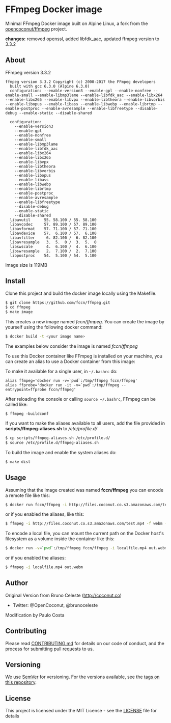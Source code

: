 # FFmpeg Docker image

Minimal FFmpeg Docker image built on Alpine Linux, a fork from the [opencoconut/ffmpeg]( https://github.com/opencoconut/ffmpeg) project.

**changes:** removed openssl, added libfdk_aac, updated ffmpeg version to 3.3.2

## About

FFmpeg version 3.3.2

```
ffmpeg version 3.3.2 Copyright (c) 2000-2017 the FFmpeg developers
  built with gcc 6.3.0 (Alpine 6.3.0)
  configuration: --enable-version3 --enable-gpl --enable-nonfree --enable-small --enable-libmp3lame --enable-libfdk_aac --enable-libx264 --enable-libx265 --enable-libvpx --enable-libtheora --enable-libvorbis --enable-libopus --enable-libass --enable-libwebp --enable-librtmp --enable-postproc --enable-avresample --enable-libfreetype --disable-debug --enable-static --disable-shared

  configuration:
    --enable-version3
    --enable-gpl
    --enable-nonfree
    --enable-small
    --enable-libmp3lame
    --enable-libfdk_aac
    --enable-libx264
    --enable-libx265
    --enable-libvpx
    --enable-libtheora
    --enable-libvorbis
    --enable-libopus
    --enable-libass
    --enable-libwebp
    --enable-librtmp
    --enable-postproc
    --enable-avresample
    --enable-libfreetype
    --disable-debug
    --enable-static
    --disable-shared
  libavutil      55. 58.100 / 55. 58.100
  libavcodec     57. 89.100 / 57. 89.100
  libavformat    57. 71.100 / 57. 71.100
  libavdevice    57.  6.100 / 57.  6.100
  libavfilter     6. 82.100 /  6. 82.100
  libavresample   3.  5.  0 /  3.  5.  0
  libswscale      4.  6.100 /  4.  6.100
  libswresample   2.  7.100 /  2.  7.100
  libpostproc    54.  5.100 / 54.  5.100

```
Image size is 119MB

## Install

Clone this project and build the docker image locally using the Makefile.
```sh
$ git clone https://github.com/fccn/ffmpeg.git
$ cd ffmpeg
$ make image
```

This creates a new image named *fccn/ffmpeg*. You can create the image by yourself using the following docker command:
```sh
$ docker build -t <your image name>

```
The examples below consider the image is named *fccn/ffmpeg*

To use this Docker container like FFmpeg is installed on your machine, you can create an alias to use a Docker container from this image:

To make it available for a single user, in `~/.bashrc` do:

```
alias ffmpeg='docker run -v=`pwd`:/tmp/ffmpeg fccn/ffmpeg'
alias ffprobe='docker run -it -v=`pwd`:/tmp/ffmpeg --entrypoint=ffprobe fccn/ffmpeg'
```

After reloading the console or calling `source ~/.bashrc`, FFmpeg can be called like:

```
$ ffmpeg -buildconf
```

If you want to make the aliases available to all users, add the file provided in **scripts/ffmpeg-aliases.sh** to */etc/profile.d/*
```sh
$ cp scripts/ffmpeg-aliases.sh /etc/profile.d/
$ source /etc/profile.d/ffmpeg-aliases.sh
```

To build the image and enable the system aliases do:
```sh
$ make dist
```

## Usage

Assuming that the image created was named **fccn/ffmpeg** you can encode a remote file like this:

```sh
$ docker run fccn/ffmpeg -i http://files.coconut.co.s3.amazonaws.com/test.mp4 -f webm -c:v libvpx -c:a libvorbis - > test.webm
```

or if you enabled the aliases, like this:

```sh
$ ffmpeg -i http://files.coconut.co.s3.amazonaws.com/test.mp4 -f webm -c:v libvpx -c:a libvorbis test.webm
```

To encode a local file, you can mount the current path on the Docker host's filesystem as a volume inside the container like this:

```sh
$ docker run -v=`pwd`:/tmp/ffmpeg fccn/ffmpeg -i localfile.mp4 out.webm
```

or if you enabled the aliases:

```sh
$ ffmpeg -i localfile.mp4 out.webm
```

## Author
Original Version from Bruno Celeste (http://coconut.co)
- Twitter: @OpenCoconut,  @brunoceleste

Modification by Paulo Costa

## Contributing

Please read [CONTRIBUTING.md](CONTRIBUTING.md) for details on our code of conduct, and the process for submitting pull requests to us.

## Versioning

We use [SemVer](http://semver.org/) for versioning. For the versions available, see the [tags on this repository](https://github.com/fccn/ffmpeg/tags).

## License

This project is licensed under the MIT License - see the [LICENSE](LICENSE) file for details
